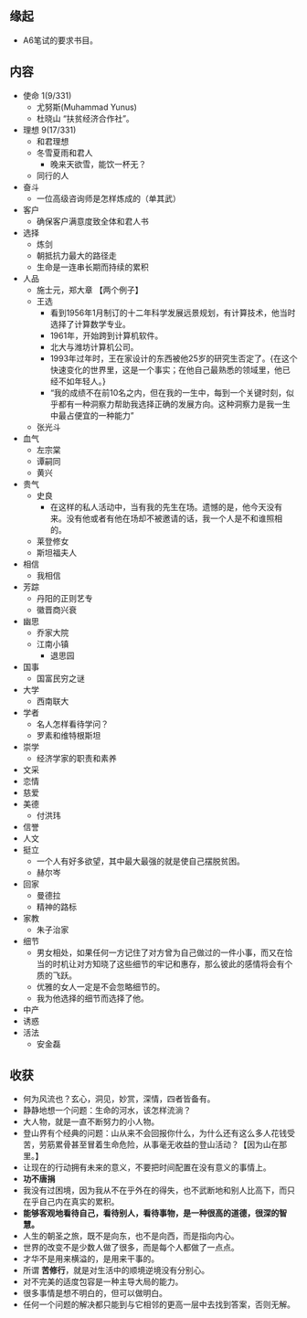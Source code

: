 ##  缘起
+ A6笔试的要求书目。

##  内容
+ 使命 1(9/331)
	+ 尤努斯(Muhammad Yunus)
	+ 杜晓山 “扶贫经济合作社”。
+ 理想 9(17/331)
	+ 和君理想
	+ 冬雪夏雨和君人
		+ 晚来天欲雪，能饮一杯无？
	+ 同行的人
+ 奋斗
	+ 一位高级咨询师是怎样炼成的（单其武）
+ 客户
	+ 确保客户满意度致全体和君人书
+ 选择
	+ 炼剑
	+ 朝抵抗力最大的路径走
	+ 生命是一连串长期而持续的累积
+ 人品
	+ 施士元，郑大章 【两个例子】
	+ 王选
		+ 看到1956年1月制订的十二年科学发展远景规划，有计算技术，他当时选择了计算数学专业。
		+ 1961年，开始跨到计算机软件。
		+ 北大与潍坊计算机公司。
		+ 1993年过年时，王在家设计的东西被他25岁的研究生否定了。{在这个快速变化的世界里，这是一个事实；在他自己最熟悉的领域里，他已经不如年轻人。}
		+ “我的成绩不在前10名之内，但在我的一生中，每到一个关键时刻，似乎都有一种洞察力帮助我选择正确的发展方向。这种洞察力是我一生中最占便宜的一种能力”
	+ 张光斗
+ 血气
	+ 左宗棠
	+ 谭嗣同
	+ 黄兴
+ 贵气
	+ 史良
		+ 在这样的私人活动中，当有我的先生在场。遗憾的是，他今天没有来。没有他或者有他在场却不被邀请的话，我一个人是不和谁照相的。
	+ 莱登修女
	+ 斯坦福夫人
+ 相信
	+ 我相信
+ 芳踪
	+ 丹阳的正则艺专
	+ 徽晋商兴衰
+ 幽思
	+ 乔家大院
	+ 江南小镇
		+ 退思园
+ 国事
	+ 国富民穷之谜
+ 大学
	+ 西南联大
+ 学者
	+ 名人怎样看待学问？
	+ 罗素和维特根斯坦
+ 崇学
	+ 经济学家的职责和素养
+ 文采
+ 恋情
+ 慈爱
+ 美德
	+ 付洪玮
+ 信誉
+ 人文
+ 挺立
	+ 一个人有好多欲望，其中最大最强的就是使自己摆脱贫困。
	+ 赫尔岑
+ 回家
	+ 曼德拉
	+ 精神的路标
+ 家教
	+ 朱子治家
+ 细节
	+ 男女相处，如果任何一方记住了对方曾为自己做过的一件小事，而又在恰当的时机让对方知晓了这些细节的牢记和惠存，那么彼此的感情将会有个质的飞跃。
	+ 优雅的女人一定是不会忽略细节的。
	+ 我为他选择的细节而选择了他。
+ 中产
+ 诱惑
+ 活法
	+ 安金磊

##  收获
+ 何为风流也？玄心，洞见，妙赏，深情，四者皆备有。
+ 静静地想一个问题：生命的河水，该怎样流淌？
+ 大人物，就是一直不断努力的小人物。
+ 登山界有个经典的问题：山从来不会回报你什么，为什么还有这么多人花钱受苦，劳筋累骨甚至冒着生命危险，从事毫无收益的登山活动？【因为山在那里。】
+ 让现在的行动拥有未来的意义，不要把时间配置在没有意义的事情上。
+ **功不唐捐**
+ 我没有过困境，因为我从不在乎外在的得失，也不武断地和别人比高下，而只在乎自己内在真实的累积。
+ **能够客观地看待自己，看待别人，看待事物，是一种很高的道德，很深的智慧。**
+ 人生的朝圣之旅，既不是向东，也不是向西，而是指向内心。
+ 世界的改变不是少数人做了很多，而是每个人都做了一点点。
+ 才华不是用来横溢的，是用来干事的。
+ 所谓 **苦修行**，就是对生活中的顺境逆境没有分别心。
+ 对不完美的适度包容是一种主导大局的能力。
+ 很多事情是想不明白的，但可以做明白。
+ 任何一个问题的解决都只能到与它相邻的更高一层中去找到答案，否则无解。